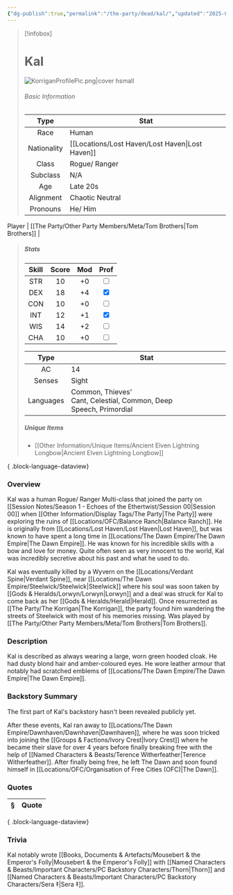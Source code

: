 ```yaml
---
{"dg-publish":true,"permalink":"/the-party/dead/kal/","updated":"2025-08-11T11:53:32.565+01:00"}
---
```


> [!infobox]
> 
> # Kal
> ![KorriganProfilePic.png|cover hsmall](/img/user/Admin/Attachments/KorriganProfilePic.png)
> ###### Basic Information
> 
>  Type | Stat |
> :----: | --- |
>  Race | Human |
>  Nationality | [[Locations/Lost Haven/Lost Haven\|Lost Haven]] |
>  Class | Rogue/ Ranger |
>  Subclass | N/A|
>  Age | Late 20s |
>  Alignment | Chaotic Neutral |
>  Pronouns | He/ Him |
Player | [[The Party/Other Party Members/Meta/Tom Brothers\|Tom Brothers]] |
>  ##### Stats
> Skill | Score | Mod | Prof |
> :---: | :---: | :---: | :---: |
>  STR | 10 | +0 | <input type="checkbox" unchecked> |
>  DEX | 18 | +4 |  <input type="checkbox" checked> |
>  CON | 10 | +0 | <input type="checkbox" unchecked> |
>  INT | 12 | +1 | <input type="checkbox" checked>|
>  WIS | 14 | +2 | <input type="checkbox" unchecked> |
>  CHA | 10 | +0 | <input type="checkbox" unchecked> |
>  
>Type | Stat |
>:---: | --- |
>AC | 14 |
>Senses | Sight |
>Languages | Common, Thieves' Cant, Celestial, Common, Deep Speech, Primordial|
>
>##### Unique Items 
> - [[Other Information/Unique Items/Ancient Elven Lightning Longbow\|Ancient Elven Lightning Longbow]]
> 
{ .block-language-dataview}

### Overview
Kal was a human Rogue/ Ranger Multi-class that joined the party on [[Session Notes/Season 1 - Echoes of the Ethertwist/Session 00\|Session 00]] when [[Other Information/Display Tags/The Party\|The Party]] were exploring the ruins of [[Locations/OFC/Balance Ranch\|Balance Ranch]]. He is originally from [[Locations/Lost Haven/Lost Haven\|Lost Haven]], but was known to have spent a long time in [[Locations/The Dawn Empire/The Dawn Empire\|The Dawn Empire]]. He was known for his incredible skills with a bow and love for money. Quite often seen as very innocent to the world, Kal was incredibly secretive about his past and what he used to do. 

Kal was eventually killed by a Wyvern on the [[Locations/Verdant Spine\|Verdant Spine]], near [[Locations/The Dawn Empire/Steelwick/Steelwick\|Steelwick]] where his soul was soon taken by [[Gods & Heralds/Lorwyn/Lorwyn\|Lorwyn]] and a deal was struck for Kal to come back as her [[Gods & Heralds/Herald\|Herald]]. Once resurrected as [[The Party/The Korrigan\|The Korrigan]], the party found him wandering the streets of Steelwick with most of his memories missing. Was played by [[The Party/Other Party Members/Meta/Tom Brothers\|Tom Brothers]].

### Description
Kal is described as always wearing a large, worn green hooded cloak. He had dusty blond hair and amber-coloured eyes. He wore leather armour that notably had scratched emblems of [[Locations/The Dawn Empire/The Dawn Empire\|The Dawn Empire]]. 

### Backstory Summary
The first part of Kal's backstory hasn't been revealed publicly yet. 

After these events, Kal ran away to [[Locations/The Dawn Empire/Dawnhaven/Dawnhaven\|Dawnhaven]], where he was soon tricked into joining the [[Groups & Factions/Ivory Crest\|Ivory Crest]] where he became their slave for over 4 years before finally breaking free with the help of [[Named Characters & Beasts/Terence Witherfeather\|Terence Witherfeather]]. After finally being free, he left The Dawn and soon found himself in [[Locations/OFC/Organisation of Free Cities (OFC)\|The Dawn]].

### Quotes
| § | Quote |
| - | ----- |

{ .block-language-dataview}

### Trivia
Kal notably wrote [[Books, Documents & Artefacts/Mousebert & the Emperor's Folly\|Mousebert & the Emperor's Folly]] with [[Named Characters & Beasts/Important Characters/PC Backstory Characters/Thorn\|Thorn]] and [[Named Characters & Beasts/Important Characters/PC Backstory Characters/Sera ‡\|Sera ‡]].
